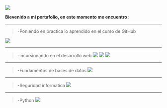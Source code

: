 ![](https://i.imgur.com/alwl6Q0.jpg)

**Bievenido a mi portafolio, en este momento me encuentro :** 

------------



> -Poniendo en practica lo aprendido en el curso de GitHub 
<img src="https://img.icons8.com/ios-filled/20/000000/github.png"/>

------------

> -incursionando en el desarrollo web  <img src="https://img.icons8.com/color/30/000000/html-5.png"/> <img src="https://img.icons8.com/color/30/000000/css3.png"/> <img src="https://img.icons8.com/color/30/000000/javascript.png"/>

------------


> -Fundamentos de bases de datos  <img src="https://img.icons8.com/ios/44/000000/mysql-logo.png"/>

------------


> -Seguridad informatica <img src="https://img.icons8.com/color/30/000000/security-checked.png"/>

------------


> -Python <img src="https://img.icons8.com/color/30/000000/python.png"/>




